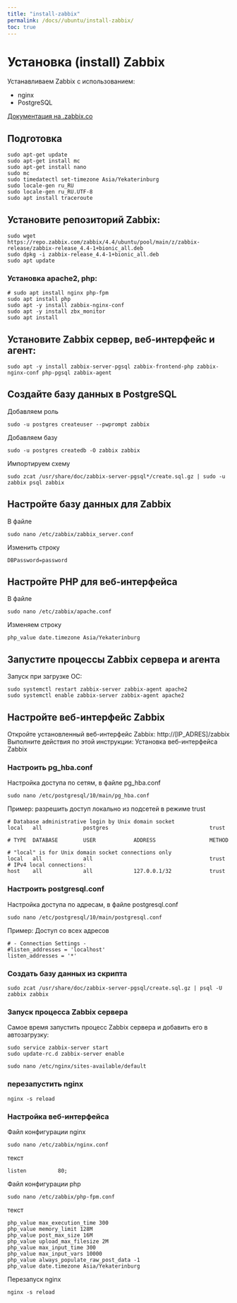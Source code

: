 ```yaml
---
title: "install-zabbix"
permalink: /docs//ubuntu/install-zabbix/
toc: true
---
```


# Установка (install) Zabbix

Устанавливаем Zabbix с использованием:
- nginx
- PostgreSQL

[Документация на .zabbix.co](https://www.zabbix.com/ru/download?zabbix=4.4&os_distribution=ubuntu&os_version=18.04_bionic&db=postgresql)

## Подготовка
```
sudo apt-get update    
sudo apt-get install mc
sudo apt-get install nano
sudo mc
sudo timedatectl set-timezone Asia/Yekaterinburg
sudo locale-gen ru_RU
sudo locale-gen ru_RU.UTF-8
sudo apt install traceroute
```

## Установите репозиторий Zabbix:
```
sudo wget https://repo.zabbix.com/zabbix/4.4/ubuntu/pool/main/z/zabbix-release/zabbix-release_4.4-1+bionic_all.deb
sudo dpkg -i zabbix-release_4.4-1+bionic_all.deb
sudo apt update
```

### Установка apache2, php:
```
# sudo apt install nginx php-fpm
sudo apt install php
sudo apt -y install zabbix-nginx-conf
sudo apt -y install zbx_monitor
sudo apt install
```

## Установите Zabbix сервер, веб-интерфейс и агент:
```
sudo apt -y install zabbix-server-pgsql zabbix-frontend-php zabbix-nginx-conf php-pgsql zabbix-agent
```


## Создайте базу данных в PostgreSQL

Добавляем роль
```
sudo -u postgres createuser --pwprompt zabbix
```

Добавляем базу
```
sudo -u postgres createdb -O zabbix zabbix
```

Импортируем схему
```
sudo zcat /usr/share/doc/zabbix-server-pgsql*/create.sql.gz | sudo -u zabbix psql zabbix
```

## Настройте базу данных для Zabbix
В файле
```
sudo nano /etc/zabbix/zabbix_server.conf
```
Изменить строку
```
DBPassword=password
```

## Настройте PHP для веб-интерфейса
В файле
```
sudo nano /etc/zabbix/apache.conf
```
Изменяем строку
```
php_value date.timezone Asia/Yekaterinburg
```

## Запустите процессы Zabbix сервера и агента
Запуск при загрузке ОС:
```
sudo systemctl restart zabbix-server zabbix-agent apache2
sudo systemctl enable zabbix-server zabbix-agent apache2
```

## Настройте веб-интерфейс Zabbix

Откройте установленный веб-интерфейс Zabbix: http://[IP_ADRES]/zabbix
Выполните действия по этой инструкции: Установка веб-интерфейса Zabbix


### Настроить pg_hba.conf
Настройка доступа по сетям, в файле pg_hba.conf
```
sudo nano /etc/postgresql/10/main/pg_hba.conf
```
Пример: разрешить доступ локально из подсетей в режиме trust
```
# Database administrative login by Unix domain socket
local   all             postgres                                trust

# TYPE  DATABASE        USER            ADDRESS                 METHOD

# "local" is for Unix domain socket connections only
local   all             all                                     trust
# IPv4 local connections:
host    all             all             127.0.0.1/32            trust
```

### Настроить postgresql.conf
Настройка доступа по адресам, в файле postgresql.conf
```
sudo nano /etc/postgresql/10/main/postgresql.conf
```
Пример: Доступ со всех адресов
```
# - Connection Settings -
#listen_addresses = 'localhost'
listen_addresses = '*'
```

### Создать базу данных из скрипта
```
sudo zcat /usr/share/doc/zabbix-server-pgsql/create.sql.gz | psql -U zabbix zabbix
```

### Запуск процесса Zabbix сервера
Самое время запустить процесс Zabbix сервера и добавить его в автозагрузку:
```
sudo service zabbix-server start
sudo update-rc.d zabbix-server enable
```

```
sudo nano /etc/nginx/sites-available/default
```

### перезапустить nginx
```
nginx -s reload
```

### Настройка веб-интерфейса
Файл конфигурации nginx
```
sudo nano /etc/zabbix/nginx.conf
```
текст
```
listen          80;
```

Файл конфигурации php
```
sudo nano /etc/zabbix/php-fpm.conf
```
текст
```
php_value max_execution_time 300
php_value memory_limit 128M
php_value post_max_size 16M
php_value upload_max_filesize 2M
php_value max_input_time 300
php_value max_input_vars 10000
php_value always_populate_raw_post_data -1
php_value date.timezone Asia/Yekaterinburg
```

Перезапуск nginx
```
nginx -s reload
```
